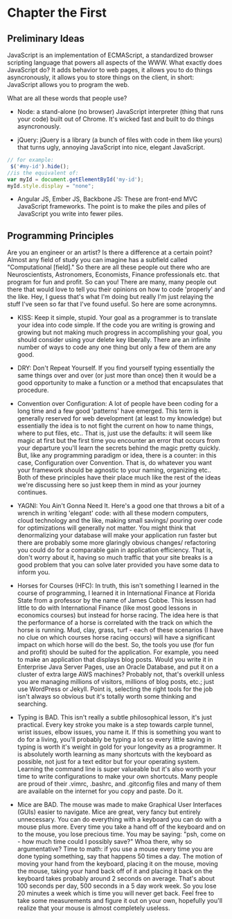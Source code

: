 # Chapter the First
## Preliminary Ideas

JavaScript is an implementation of ECMAScript, a standardized browser scripting language that powers all aspects of the WWW. What exactly does JavaScript do? It adds behavior to web pages, it allows you to do things asyncronously, it allows you to store things on the client, in short: JavaScript allows you to program the web.

What are all these words that people use?
- Node: a stand-alone (no browser) JavaScript interpreter (thing that runs your code) built out of Chrome. It's wicked fast and built to do things asyncronously.

- jQuery: jQuery is a library (a bunch of files with code in them like yours) that turns ugly, annoying JavaScript into nice, elegant JavaScript.

```js
// for example:
 $('#my-id').hide();
//is the equivalent of:
var myId = document.getElementById('my-id');
myId.style.display = "none";
```

- Angular JS, Ember JS, Backbone JS: These are front-end MVC JavaScript frameworks. The point is to make the piles and piles of JavaScript you write into fewer piles.

## Programming Principles

Are you an engineer or an artist? Is there a difference at a certain point? Almost any field of study you can imagine has a subfield called "Computational [field]." So there are all these people out there who are Neuroscientists, Astronomers, Economists, Finance professionals etc. that program for fun and profit. So can you! There are many, many people out there that would love to tell you their opinions on how to code 'properly' and the like. Hey, I guess that's what I'm doing but really I'm just relaying the stuff I've seen so far that I've found useful. So here are some acronymns.

- KISS: Keep it simple, stupid. Your goal as a programmer is to translate your idea into code simple. If the code you are writing is growing and growing but not making much progress in accomplishing your goal, you should consider using your delete key liberally. There are an infinite number of ways to code any one thing but only a few of them are any good. 

- DRY: Don't Repeat Yourself. If you find yourself typing essentially the same things over and over (or just more than once) then it would be a good opportunity to make a function or a method that encapsulates that procedure.

- Convention over Configuration: A lot of people have been coding for a long time and a few good 'patterns' have emerged. This term is generally reserved for web development (at least to my knowledge) but essentially the idea is to not fight the current on how to name things, where to put files, etc.. That is, just use the defaults: it will seem like magic at first but the first time you encounter an error that occurs from your departure you'll learn the secrets behind the magic pretty quickly. But, like any programming paradigm or idea, there is a counter: in this case, Configuration over Convention. That is, do whatever you want your framework should be agnostic to your naming, organizing etc.. Both of these principles have their place much like the rest of the ideas we're discussing here so just keep them in mind as your journey continues.

- YAGNI: You Ain't Gonna Need It. Here's a good one that throws a bit of a wrench in writing 'elegant' code: with all these modern computers, cloud technology and the like, making small savings/ pouring over code for optimizations will generally not matter. You might think that denormalizing your database will make your application run faster but there are probably some more glaringly obvious changes/ refactoring you could do for a comparable gain in application efficiency. That is, don't worry about it, having so much traffic that your site breaks is a good problem that you can solve later provided you have some data to inform you.

- Horses for Courses (HFC): In truth, this isn't something I learned in the course of programming, I learned it in International Finance at Florida State from a professor by the name of James Cobbe. This lesson had little to do with International Finance (like most good lessons in economics courses) but instead for horse racing. The idea here is that the performance of a horse is correlated with the track on which the horse is running. Mud, clay, grass, turf - each of these scenarios (I have no clue on which courses horse racing occurs) will have a significant impact on which horse will do the best. So, the tools you use (for fun and profit) should be suited for the application. For example, you need to make an application that displays blog posts. Would you write it in Enterprise Java Server Pages, use an Oracle Database, and put it on a cluster of extra large AWS machines? Probably not, that's overkill unless you are managing millions of visitors, millions of blog posts, etc.; just use WordPress or Jekyll. Point is, selecting the right tools for the job isn't always so obvious but it's totally worth some thinking and searching.

- Typing is BAD. This isn't really a subtle philosophical lesson, it's just practical. Every key stroke you make is a step towards carple tunnel, wrist issues, elbow issues, you name it. If this is something you want to do for a living, you'll probably be typing a lot so every little saving in typing is worth it's weight in gold for your longevity as a programmer. It is absolutely worth learning as many shortcuts with the keyboard as possible, not just for a text editor but for your operating system. Learning the command line is super valueable but it's also worth your time to write configurations to make your own shortcuts. Many people are proud of their .vimrc, .bashrc, and .gitconfig files and many of them are available on the internet for you copy and paste. Do it.

- Mice are BAD. The mouse was made to make Graphical User Interfaces (GUIs) easier to navigate. Mice are great, very fancy but entirely unnecessary. You can do everything with a keyboard you can do with a mouse plus more. Every time you take a hand off of the keyboard and on to the mouse, you lose precious time. You may be saying: "psh, come on - how much time could I possibly save?" Whoa there, why so argumentative? Time to math: if you use a mouse every time you are done typing something, say that happens 50 times a day. The motion of moving your hand from the keyboard, placing it on the mouse, moving the mouse, taking your hand back off of it and placing it back on the keyboard takes probably around 2 seconds on average. That's about 100 seconds per day, 500 seconds in a 5 day work week. So you lose 20 minutes a week which is time you will never get back. Feel free to take some measurements and figure it out on your own, hopefully you'll realize that your mouse is almost completely useless.

